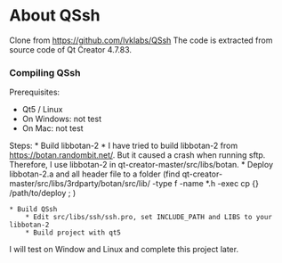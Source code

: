 About QSsh
==========

Clone from https://github.com/lvklabs/QSsh
The code is extracted from source code of Qt Creator 4.7.83.


### Compiling QSsh

Prerequisites:
   * Qt5 / Linux
   * On Windows: not test
   * On Mac: not test

Steps:
	* Build libbotan-2
		* I have tried to build libbotan-2 from https://botan.randombit.net/. But it caused a crash when running sftp. Therefore, I use libbotan-2 in qt-creator-master/src/libs/botan.
		* Deploy libbotan-2.a and all header file to a folder (find qt-creator-master/src/libs/3rdparty/botan/src/lib/ -type f -name *.h -exec cp {} /path/to/deploy \; )

	* Build QSsh
		* Edit src/libs/ssh/ssh.pro, set INCLUDE_PATH and LIBS to your libbotan-2
		* Build project with qt5

I will test on Window and Linux and complete this project later.

